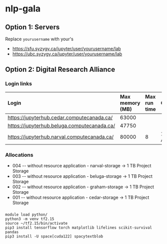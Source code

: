 # nlp-gala

## Option 1: Servers

Replace ```yourusername``` with your's
- https://sfu.syzygy.ca/jupyter/user/yourusername/lab
- https://ubc.syzygy.ca/jupyter/user/yourusername/lab

## Option 2: Digital Research Alliance 

### Login links

| Login | Max memory (MB) | Max run time | GRU(s)? |
| :-- | :-- | :-- | :-- |
| https://jupyterhub.cedar.computecanada.ca/ |  63000 | | |
| https://jupyterhub.beluga.computecanada.ca/ | 47750 | | | 
| https://jupyterhub.narval.computecanada.ca/ | 80000 | 8 | 1x A700 |  

### Allocations	
- 004 -- without resource application - narval-storage → 1 TB Project Storage
- 003 -- without resource application - beluga-storage → 1 TB Project Storage
- 002 -- without resource application - graham-storage → 1 TB Project Storage
- 001 -- without resource application - cedar-storage → 1 TB Project Storage

###
```
module load python/
python3 -m venv tf2.15
source ~/tf2.15/bin/activate
pip3 install tensorflow torch matplotlib lifelines scikit-survival pandas
pip3 install -U space[cuda122] spacytextblob
```
